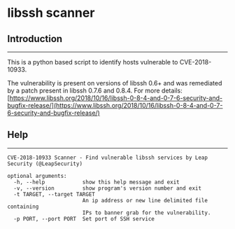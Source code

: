# libssh scanner

## Introduction
-----

This is a python based script to identify hosts vulnerable to CVE-2018-10933. 

The vulnerability is present on versions of libssh 0.6+ and was remediated by a patch present in libssh 0.7.6 and 0.8.4. For more details: [https://www.libssh.org/2018/10/16/libssh-0-8-4-and-0-7-6-security-and-bugfix-release/](https://www.libssh.org/2018/10/16/libssh-0-8-4-and-0-7-6-security-and-bugfix-release/)

## Help
-----

```
CVE-2018-10933 Scanner - Find vulnerable libssh services by Leap Security (@LeapSecurity)

optional arguments:
  -h, --help            show this help message and exit
  -v, --version         show program's version number and exit
  -t TARGET, --target TARGET
                        An ip address or new line delimited file containing
                        IPs to banner grab for the vulnerability.
  -p PORT, --port PORT  Set port of SSH service
```
